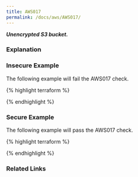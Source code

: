 ```yaml
---
title: AWS017
permalink: /docs/aws/AWS017/
---
```


***Unencrypted S3 bucket.***

### Explanation






### Insecure Example

The following example will fail the AWS017 check.

{% highlight terraform %}



{% endhighlight %}



### Secure Example

The following example will pass the AWS017 check.

{% highlight terraform %}



{% endhighlight %}


### Related Links


